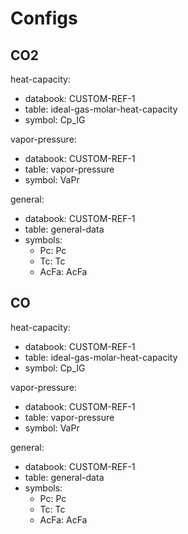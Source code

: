 # Configs

## CO2

heat-capacity:

- databook: CUSTOM-REF-1
- table: ideal-gas-molar-heat-capacity
- symbol: Cp_IG

vapor-pressure:

- databook: CUSTOM-REF-1
- table: vapor-pressure
- symbol: VaPr

general:

- databook: CUSTOM-REF-1
- table: general-data
- symbols:
  - Pc: Pc
  - Tc: Tc
  - AcFa: AcFa

## CO

heat-capacity:

- databook: CUSTOM-REF-1
- table: ideal-gas-molar-heat-capacity
- symbol: Cp_IG

vapor-pressure:

- databook: CUSTOM-REF-1
- table: vapor-pressure
- symbol: VaPr

general:

- databook: CUSTOM-REF-1
- table: general-data
- symbols:
  - Pc: Pc
  - Tc: Tc
  - AcFa: AcFa